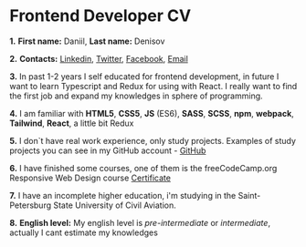 # Frontend Developer CV
**1.** **First name:** Daniil, **Last name:** Denisov

**2.** **Contacts:** [Linkedin](https://www.linkedin.com/in/daniil-denisov/), [Twitter](https://twitter.com/den1sovspb), [Facebook](https://www.facebook.com/den1sovspb), [Email](stxg9d@gmail.com)

**3.** In past 1-2 years I self educated for frontend development, in future I want to learn Typescript and Redux for using with React. I really want to find the first job and expand my knowledges in sphere of programming.

**4.** I am familiar with **HTML5**, **CSS5**, **JS** (ES6), **SASS**, **SCSS**, **npm**, **webpack**, **Tailwind**, **React**, a little bit Redux

**5.** I don`t have real work experience, only study projects. Examples of study projects you can see in my GitHub account - [GitHub](https://github.com/Denisovspb)

**6.** I have finished some courses, one of them is the freeCodeCamp.org Responsive Web Design course [Certificate](https://www.freecodecamp.org/certification/fcc4c8f366..)

**7.** I have an incomplete higher education, i'm studying in the Saint-Petersburg State University of Civil Aviation.

**8.** **English level:** My english level is *pre-intermediate* or *intermediate*, actually I cant estimate my knowledges
